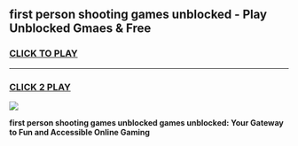 
## first person shooting games unblocked - Play Unblocked Gmaes & Free
<h3>
<a href="https://news.freeplayer.one?title=first_person_shooting_games_unblocked&ref=16F">CLICK TO PLAY</a></h3>
<hr>

<h3>
<a href="https://news.freeplayer.one?title=first_person_shooting_games_unblocked&ref=16F">CLICK 2 PLAY</a>
  
</h3>

<a href="https://news.freeplayer.one?title=first_person_shooting_games_unblocked&ref=16F/"><img src="https://clearcache.store/games.png"></a>


**first person shooting games unblocked games unblocked: Your Gateway to Fun and Accessible Online Gaming**
